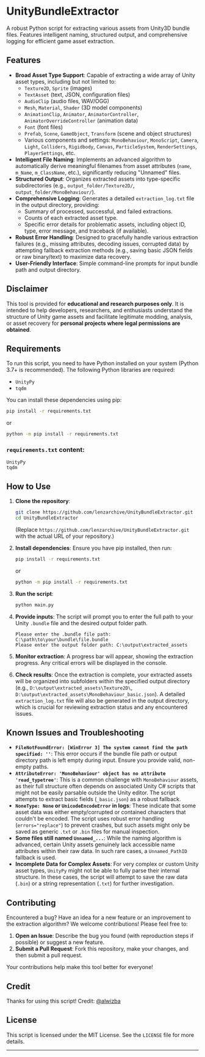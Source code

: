 # UnityBundleExtractor

A robust Python script for extracting various assets from Unity3D bundle files. Features intelligent naming, structured output, and comprehensive logging for efficient game asset extraction.

## Features

  * **Broad Asset Type Support**: Capable of extracting a wide array of Unity asset types, including but not limited to:
      * `Texture2D`, `Sprite` (images)
      * `TextAsset` (text, JSON, configuration files)
      * `AudioClip` (audio files, WAV/OGG)
      * `Mesh`, `Material`, `Shader` (3D model components)
      * `AnimationClip`, `Animator`, `AnimatorController`, `AnimatorOverrideController` (animation data)
      * `Font` (font files)
      * `Prefab`, `Scene`, `GameObject`, `Transform` (scene and object structures)
      * Various components and settings: `MonoBehaviour`, `MonoScript`, `Camera`, `Light`, `Colliders`, `Rigidbody`, `Canvas`, `ParticleSystem`, `RenderSettings`, `PlayerSettings`, etc.
  * **Intelligent File Naming**: Implements an advanced algorithm to automatically derive meaningful filenames from asset attributes (`name`, `m_Name`, `m_ClassName`, etc.), significantly reducing "Unnamed" files.
  * **Structured Output**: Organizes extracted assets into type-specific subdirectories (e.g., `output_folder/Texture2D/`, `output_folder/MonoBehaviour/`).
  * **Comprehensive Logging**: Generates a detailed `extraction_log.txt` file in the output directory, providing:
      * Summary of processed, successful, and failed extractions.
      * Counts of each extracted asset type.
      * Specific error details for problematic assets, including object ID, type, error message, and traceback (if available).
  * **Robust Error Handling**: Designed to gracefully handle various extraction failures (e.g., missing attributes, decoding issues, corrupted data) by attempting fallback extraction methods (e.g., saving basic JSON fields or raw binary/text) to maximize data recovery.
  * **User-Friendly Interface**: Simple command-line prompts for input bundle path and output directory.

## Disclaimer

This tool is provided for **educational and research purposes only**. It is intended to help developers, researchers, and enthusiasts understand the structure of Unity game assets and facilitate legitimate modding, analysis, or asset recovery for **personal projects where legal permissions are obtained**.

## Requirements

To run this script, you need to have Python installed on your system (Python 3.7+ is recommended).
The following Python libraries are required:

  * `UnityPy`
  * `tqdm`

You can install these dependencies using pip:

```bash
pip install -r requirements.txt
```
or
```bash
python -m pip install -r requirements.txt
```

### `requirements.txt` content:

```
UnityPy
tqdm
```

## How to Use

1.  **Clone the repository**:

    ```bash
    git clone https://github.com/lenzarchive/UnityBundleExtractor.git
    cd UnityBundleExtractor
    ```

    (Replace `https://github.com/lenzarchive/UnityBundleExtractor.git` with the actual URL of your repository.)

2.  **Install dependencies**:
    Ensure you have pip installed, then run:

    ```bash
    pip install -r requirements.txt
    ```
    or
    ```bash
    python -m pip install -r requirements.txt
    ```

4.  **Run the script**:

    ```bash
    python main.py
    ```

5.  **Provide inputs**:
    The script will prompt you to enter the full path to your Unity `.bundle` file and the desired output folder path.

    ```
    Please enter the .bundle file path: C:\path\to\your\bundle\file.bundle
    Please enter the output folder path: C:\output\extracted_assets
    ```

6.  **Monitor extraction**:
    A progress bar will appear, showing the extraction progress. Any critical errors will be displayed in the console.

7.  **Check results**:
    Once the extraction is complete, your extracted assets will be organized into subfolders within the specified output directory (e.g., `D:\output\extracted_assets\Texture2D\`, `D:\output\extracted_assets\MonoBehaviour_basic.json`).
    A detailed `extraction_log.txt` file will also be generated in the output directory, which is crucial for reviewing extraction status and any encountered issues.

## Known Issues and Troubleshooting

  * **`FileNotFoundError: [WinError 3] The system cannot find the path specified: ''`**: This error occurs if the bundle file path or output directory path is left empty during input. Ensure you provide valid, non-empty paths.
  * **`AttributeError: 'MonoBehaviour' object has no attribute 'read_typetree'`**: This is a common challenge with `MonoBehaviour` assets, as their full structure often depends on associated Unity C\# scripts that might not be easily parsable outside the Unity editor. The script attempts to extract basic fields (`_basic.json`) as a robust fallback.
  * **`NoneType: None` or `UnicodeEncodeError` in logs**: These indicate that some asset data was either empty/corrupted or contained characters that couldn't be encoded. The script uses robust error handling (`errors="replace"`) to prevent crashes, but such assets might only be saved as generic `.txt` or `.bin` files for manual inspection.
  * **Some files still named `Unnamed_...`**: While the naming algorithm is advanced, certain Unity assets genuinely lack accessible name attributes within their raw data. In such rare cases, a `Unnamed_PathID` fallback is used.
  * **Incomplete Data for Complex Assets**: For very complex or custom Unity asset types, `UnityPy` might not be able to fully parse their internal structure. In these cases, the script will attempt to save the raw data (`.bin`) or a string representation (`.txt`) for further investigation.

## Contributing

Encountered a bug? Have an idea for a new feature or an improvement to the extraction algorithm?
We welcome contributions\! Please feel free to:

1.  **Open an Issue**: Describe the bug you found (with reproduction steps if possible) or suggest a new feature.
2.  **Submit a Pull Request**: Fork this repository, make your changes, and then submit a pull request.

Your contributions help make this tool better for everyone\!

## Credit

Thanks for using this script\!
Credit: [@alwizba](https://github.com/lenzarchive)

## License

This script is licensed under the MIT License. See the `LICENSE` file for more details.

-----
